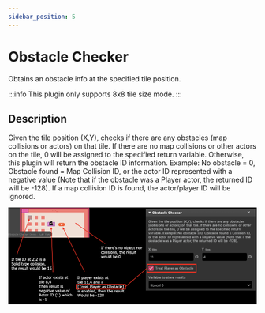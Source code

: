 ```yaml
---
sidebar_position: 5
---
```


# Obstacle Checker

Obtains an obstacle info at the specified tile position.

:::info
This plugin only supports 8x8 tile size mode.
:::

## Description

Given the tile position (X,Y), checks if there are any obstacles (map collisions or actors) on that tile. If there are no map collisions or other actors on the tile, 0 will be assigned to the specified return variable. Otherwise, this plugin will return the obstacle ID information. Example: No obstacle = 0, Obstacle found = Map Collision ID, or the actor ID represented with a negative value (Note that if the obstacle was a Player actor, the returned ID will be -128). If a map collision ID is found, the actor/player ID will be ignored.

![Array Manger Set Setup Array](./docs-extras/img/obstacle_checker/obstacle_checker_description.png)
